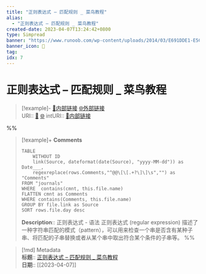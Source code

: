 ```yaml
---
title: "正则表达式 – 匹配规则 _ 菜鸟教程"
alias: 
  - "正则表达式 – 匹配规则 _ 菜鸟教程"
created-date: 2023-04-07T13:24:42+0800
type: Simpread
banner: "https://www.runoob.com/wp-content/uploads/2014/03/E691DDE1-E5CB-4EA8-8D16-759BD0D2B09D.jpg "
banner_icon: 🔖
tag: 
idx: 7
---
```


# 正则表达式 – 匹配规则 _ 菜鸟教程

> [!example]- [🧷内部链接](<http://localhost:7026/reading/7>) [🌐外部链接](<https://www.runoob.com/regexp/regexp-example.html>)    
> URI:: [🧷](<http://localhost:7026/reading/7>) [🌐](<https://www.runoob.com/regexp/regexp-example.html>) 
> intURI:: [🧷内部链接](<http://localhost:7026/reading/7>)

%%
> [!example]+ **Comments**  
> ```dataview
> TABLE 
>     WITHOUT ID
>     link(Source, dateformat(date(Source), "yyyy-MM-dd")) as Date___, 
>     regexreplace(rows.Comments,"^@@\[\[.+?\]\]\s","") as "Comments"
> FROM "journals"
> WHERE  contains(cmnt, this.file.name)
> FLATTEN cmnt as Comments
> WHERE contains(Comments, this.file.name)
> GROUP BY file.link as Source
> SORT rows.file.day desc
> ```
>  **Description**:: 正则表达式 - 语法  正则表达式 (regular expression) 描述了一种字符串匹配的模式（pattern），可以用来检查一个串是否含有某种子串、将匹配的子串替换或者从某个串中取出符合某个条件的子串等。
%%

> [!md] Metadata  
> **标题**:: [正则表达式 – 匹配规则 _ 菜鸟教程](https://www.runoob.com/regexp/regexp-example.html)  
> **日期**:: [[2023-04-07]]  
